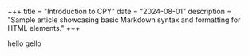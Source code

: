 +++
title = "Introduction to CPY"
date = "2024-08-01"
description = "Sample article showcasing basic Markdown syntax and formatting for HTML elements."
+++


hello gello